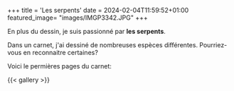 +++
title = 'Les serpents'
date = 2024-02-04T11:59:52+01:00
featured_image= "images/IMGP3342.JPG"
+++

En plus du dessin, je suis passionné par **les serpents**.

Dans un carnet, j'ai dessiné de nombreuses espèces différentes.
Pourriez-vous en reconnaitre certaines?

Voici le permières pages du carnet:

{{< gallery >}}

